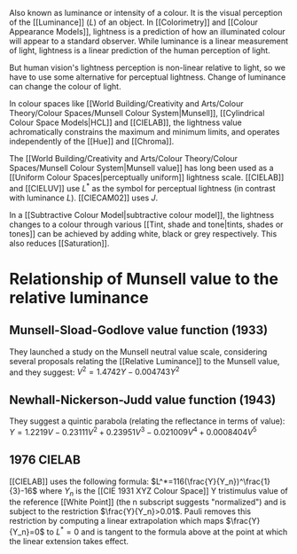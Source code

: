 Also known as luminance or intensity of a colour. It is the visual perception of the [[Luminance]] ($L$) of an object. In [[Colorimetry]] and [[Colour Appearance Models]], lightness is a prediction of how an illuminated colour will appear to a standard observer. While luminance is a linear measurement of light, lightness is a linear prediction of the human perception of light.

But human vision's lightness perception is non-linear relative to light, so we have to use some alternative for perceptual lightness. Change of luminance can change the colour of light.

In colour spaces like [[World Building/Creativity and Arts/Colour Theory/Colour Spaces/Munsell Colour System|Munsell]], [[Cylindrical Colour Space Models|HCL]] and [[CIELAB]], the lightness value achromatically constrains the maximum and minimum limits, and operates independently of the [[Hue]] and [[Chroma]].

The [[World Building/Creativity and Arts/Colour Theory/Colour Spaces/Munsell Colour System|Munsell value]] has long been used as a [[Uniform Colour Spaces|perceptually uniform]] lightness scale. [[CIELAB]] and [[CIELUV]] use $L^*$ as the symbol for perceptual lightness (in contrast with luminance $L$). [[CIECAM02]] uses $J$.

In a [[Subtractive Colour Model|subtractive colour model]], the lightness changes to a colour through various [[Tint, shade and tone|tints, shades or tones]] can be achieved by adding white, black or grey respectively. This also reduces [[Saturation]].

# Relationship of Munsell value to the relative luminance
## Munsell-Sload-Godlove value function (1933)
They launched a study on the Munsell neutral value scale, considering several proposals relating the [[Relative Luminance]] to the Munsell value, and they suggest:
$V^2=1.4742Y-0.004743Y^2$
## Newhall-Nickerson-Judd value function (1943)
They suggest a quintic parabola (relating the reflectance in terms of value):
$Y=1.2219V-0.23111V^2+0.23951V^3-0.021009V^4+0.0008404V^5$
## 1976 CIELAB
[[CIELAB]] uses the following formula:
$L^*=116(\frac{Y}{Y_n})^\frac{1}{3}-16$
where $Y_n$ is the [[CIE 1931 XYZ Colour Space]] Y tristimulus value of the reference [[White Point]] (the n subscript suggests "normalized") and is subject to the restriction $\frac{Y}{Y_n}>0.01$. Pauli removes this restriction by computing a linear extrapolation which maps $\frac{Y}{Y_n}=0$ to $L^*=0$ and is tangent to the formula above at the point at which the linear extension takes effect.